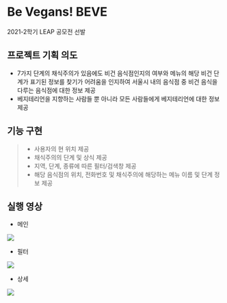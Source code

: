 # Be Vegans! BEVE
2021-2학기 LEAP 공모전 선발



## 프로젝트 기획 의도
+ 7가지 단계의 채식주의가 있음에도 비건 음식점인지의 여부와 메뉴의 해당 비건 단계가 표기된 정보를 찾기가 어려움을 인지하여 서울시 내의 음식점 중 비건 음식을 다루는 음식점에 대한 정보 제공
+ 베지테리언을 지향하는 사람들 뿐 아니라 모든 사람들에게 베지테리언에 대한 정보 제공



## 기능 구현
> + 사용자의 현 위치 제공
> + 채식주의의 단계 및 상식 제공
> + 지역, 단계, 종류에 따른 필터/검색창 제공
> + 해당 음식점의 위치, 전화번호 및 채식주의에 해당하는 메뉴 이름 및 단계 정보 제공


## 실행 영상
+ 메인
<img src="https://user-images.githubusercontent.com/85687229/156021111-07592798-13a2-411b-9537-e4b0e67acd85.gif">

+ 필터
<img src="https://user-images.githubusercontent.com/85687229/156021464-3c3ef761-082b-4b88-b16b-f76c8e3434ce.gif">

+ 상세
<img src="https://user-images.githubusercontent.com/85687229/156021728-c5d97c02-fb25-4e00-ab33-adf0605fe5a3.gif">
